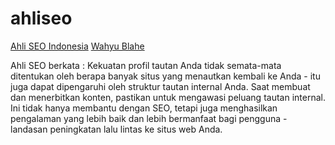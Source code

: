 # ahliseo
<a href="https://wahyublahe.id/seo">Ahli SEO Indonesia</a> <a href="https://wahyublahe.id/">Wahyu Blahe</a>
<p>
Ahli SEO berkata : Kekuatan profil tautan Anda tidak semata-mata ditentukan oleh berapa banyak situs yang menautkan kembali ke Anda - itu juga dapat dipengaruhi oleh struktur tautan internal Anda. Saat membuat dan menerbitkan konten, pastikan untuk mengawasi peluang tautan internal. Ini tidak hanya membantu dengan SEO, tetapi juga menghasilkan pengalaman yang lebih baik dan lebih bermanfaat bagi pengguna - landasan peningkatan lalu lintas ke situs web Anda.


